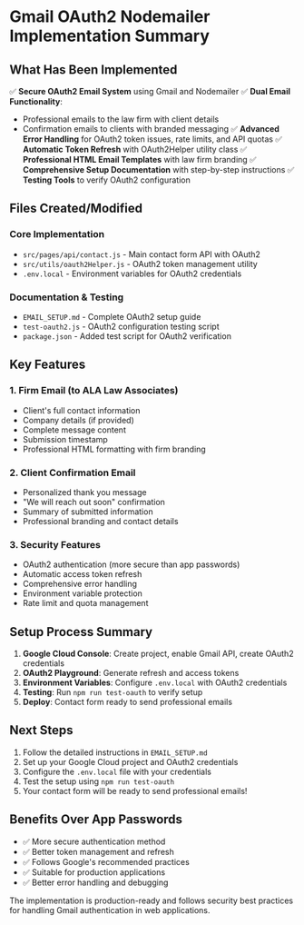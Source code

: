 # Gmail OAuth2 Nodemailer Implementation Summary

## What Has Been Implemented

✅ **Secure OAuth2 Email System** using Gmail and Nodemailer
✅ **Dual Email Functionality**: 
   - Professional emails to the law firm with client details
   - Confirmation emails to clients with branded messaging
✅ **Advanced Error Handling** for OAuth2 token issues, rate limits, and API quotas
✅ **Automatic Token Refresh** with OAuth2Helper utility class
✅ **Professional HTML Email Templates** with law firm branding
✅ **Comprehensive Setup Documentation** with step-by-step instructions
✅ **Testing Tools** to verify OAuth2 configuration

## Files Created/Modified

### Core Implementation
- `src/pages/api/contact.js` - Main contact form API with OAuth2
- `src/utils/oauth2Helper.js` - OAuth2 token management utility
- `.env.local` - Environment variables for OAuth2 credentials

### Documentation & Testing
- `EMAIL_SETUP.md` - Complete OAuth2 setup guide
- `test-oauth2.js` - OAuth2 configuration testing script
- `package.json` - Added test script for OAuth2 verification

## Key Features

### 1. **Firm Email** (to ALA Law Associates)
- Client's full contact information
- Company details (if provided)
- Complete message content
- Submission timestamp
- Professional HTML formatting with firm branding

### 2. **Client Confirmation Email**
- Personalized thank you message
- "We will reach out soon" confirmation
- Summary of submitted information
- Professional branding and contact details

### 3. **Security Features**
- OAuth2 authentication (more secure than app passwords)
- Automatic access token refresh
- Comprehensive error handling
- Environment variable protection
- Rate limit and quota management

## Setup Process Summary

1. **Google Cloud Console**: Create project, enable Gmail API, create OAuth2 credentials
2. **OAuth2 Playground**: Generate refresh and access tokens
3. **Environment Variables**: Configure `.env.local` with OAuth2 credentials
4. **Testing**: Run `npm run test-oauth` to verify setup
5. **Deploy**: Contact form ready to send professional emails

## Next Steps

1. Follow the detailed instructions in `EMAIL_SETUP.md`
2. Set up your Google Cloud project and OAuth2 credentials
3. Configure the `.env.local` file with your credentials
4. Test the setup using `npm run test-oauth`
5. Your contact form will be ready to send professional emails!

## Benefits Over App Passwords

- ✅ More secure authentication method
- ✅ Better token management and refresh
- ✅ Follows Google's recommended practices
- ✅ Suitable for production applications
- ✅ Better error handling and debugging

The implementation is production-ready and follows security best practices for handling Gmail authentication in web applications.
